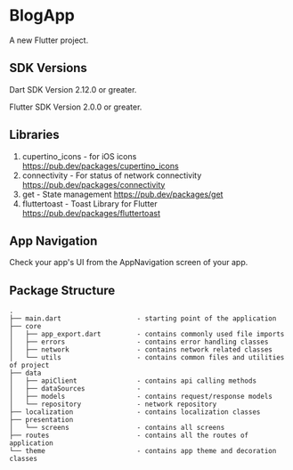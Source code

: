 # BlogApp

A new Flutter project.

## SDK Versions

Dart SDK Version 2.12.0 or greater.

Flutter SDK Version 2.0.0 or greater.

## Libraries

1. cupertino_icons - for iOS icons
https://pub.dev/packages/cupertino_icons
2. connectivity - For status of network connectivity
https://pub.dev/packages/connectivity
3. get - State management
https://pub.dev/packages/get
4. fluttertoast - Toast Library for Flutter
https://pub.dev/packages/fluttertoast


## App Navigation

Check your app's UI from the AppNavigation screen of your app.

## Package Structure

```
.
├── main.dart                   - starting point of the application
├── core
│   ├── app_export.dart         - contains commonly used file imports 
│   ├── errors                  - contains error handling classes                  
│   ├── network                 - contains network related classes
│   └── utils                   - contains common files and utilities of project
├── data
│   ├── apiClient               - contains api calling methods
│   ├── dataSources             -     
│   ├── models                  - contains request/response models 
│   └── repository              - network repository
├── localization                - contains localization classes
├── presentation               
│   └── screens                 - contains all screens
├── routes                      - contains all the routes of application
└── theme                       - contains app theme and decoration classes
```
